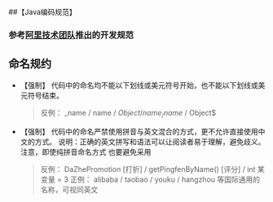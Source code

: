 ##【Java编码规范】
### 参考[阿里技术团队](https://yq.aliyun.com/articles/69327)推出的开发规范
## 命名规约
- 【强制】 代码中的命名均不能以下划线或美元符号开始，也不能以下划线或美元符号结束。
   > 反例： _name /  name / $Object / name_ / name$ / Object$
- 【强制】 代码中的命名严禁使用拼音与英文混合的方式，更不允许直接使用中文的方式。 说明：正确的英文拼写和语法可以让阅读者易于理解，避免歧义。注意，即使纯拼音命名方式 也要避免采用
   > 反例： DaZhePromotion [打折] / getPingfenByName() [评分] / int 某变量 = 3
   > 正例： alibaba / taobao / youku / hangzhou 等国际通用的名称，可视同英文
